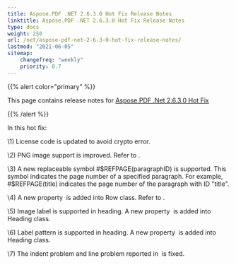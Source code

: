 ```yaml
---
title: Aspose.PDF .NET 2.6.3.0 Hot Fix Release Notes
linktitle: Aspose.PDF .NET 2.6.3.0 Hot Fix Release Notes
type: docs
weight: 250
url: /net/aspose-pdf-net-2-6-3-0-hot-fix-release-notes/
lastmod: "2021-06-05"
sitemap:
    changefreq: "weekly"
    priority: 0.7
---
```


{{% alert color="primary" %}}

This page contains release notes for [Aspose.PDF .Net 2.6.3.0 Hot Fix](http://www.aspose.com/downloads/pdf/net/new-releases/aspose.pdf-.net-2.6.3.0-hot-fix/)

{{% /alert %}}

In this hot fix:

\1) License code is updated to avoid crypto error.

\2) PNG image support is improved. Refer to .

\3) A new replaceable symbol #$REFPAGE(paragraphID) is supported. This symbol indicates the page number of a specified paragraph. For example, #$REFPAGE(title) indicates the page number of the paragraph with ID "title".

\4) A new property  is added into Row class. Refer to .

\5) Image label is supported in heading. A new property  is added into Heading class.

\6) Label pattern is supported in heading. A new property  is added into Heading class.

\7) The indent problem and line problem reported in  is fixed.
